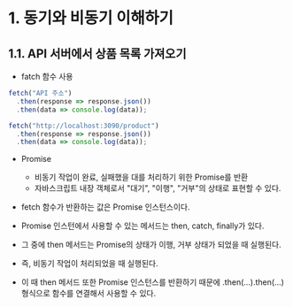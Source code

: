 # 1. 동기와 비동기 이해하기

## 1.1. API 서버에서 상품 목록 가져오기

- fatch 함수 사용

```js
fetch("API 주소")
  .then(response => response.json())
  .then(data => console.log(data));
```

```js
fetch("http://localhost:3090/product")
  .then(response => response.json())
  .then(data => console.log(data));
```

- Promise

  - 비동기 작업이 완료, 실패했을 대를 처리하기 위한 Promise를 반환
  - 자바스크립트 내장 객체로서 "대기", "이행", "거부"의 상태로 표현할 수 있다.

- fetch 함수가 반환하는 값은 Promise 인스턴스이다.
- Promise 인스턴에서 사용할 수 있는 메서드는 then, catch, finally가 있다.
- 그 중에 then 메서드는 Promise의 상태가 이행, 거부 상태가 되었을 때 실행된다.
- 즉, 비동기 작업이 처리되었을 때 실행된다.
- 이 때 then 메서드 또한 Promise 인스턴스를 반환하기 때문에 .then(...).then(...) 형식으로 함수를 연결해서 사용할 수 있다.
